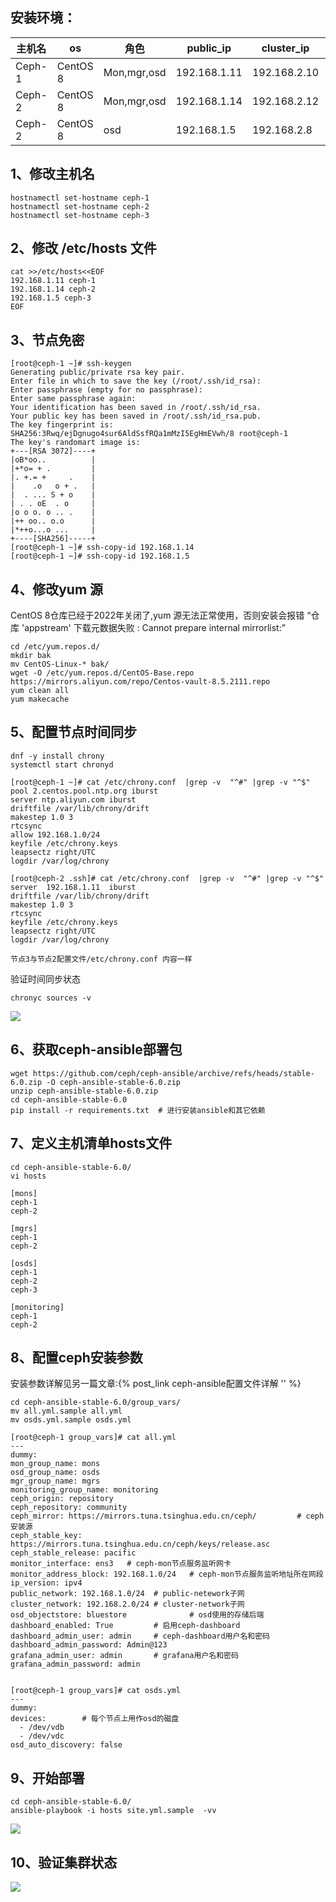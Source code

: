 ## 安装环境：

| 主机名 | os       | 角色        | public_ip    | cluster_ip   | osd磁盘 |
| ------ | -------- | ----------- | ------------ | ------------ | ------- |
| Ceph-1 | CentOS 8 | Mon,mgr,osd | 192.168.1.11 | 192.168.2.10 | vdb/vdc |
| Ceph-2 | CentOS 8 | Mon,mgr,osd | 192.168.1.14 | 192.168.2.12 | vdb/vdc |
| Ceph-2 | CentOS 8 | osd         | 192.168.1.5  | 192.168.2.8  | vdb/vdc |



## 1、修改主机名 

```shell
hostnamectl set-hostname ceph-1
hostnamectl set-hostname ceph-2
hostnamectl set-hostname ceph-3
```



## 2、修改 /etc/hosts 文件

```shell
cat >>/etc/hosts<<EOF
192.168.1.11 ceph-1
192.168.1.14 ceph-2
192.168.1.5 ceph-3
EOF
```



## 3、节点免密

```shell
[root@ceph-1 ~]# ssh-keygen
Generating public/private rsa key pair.
Enter file in which to save the key (/root/.ssh/id_rsa): 
Enter passphrase (empty for no passphrase): 
Enter same passphrase again: 
Your identification has been saved in /root/.ssh/id_rsa.
Your public key has been saved in /root/.ssh/id_rsa.pub.
The key fingerprint is:
SHA256:3Rwq/ejDgnugo4sur6AldSsfRQa1mMzI5EgHmEVwh/8 root@ceph-1
The key's randomart image is:
+---[RSA 3072]----+
|oB*oo..          |
|+*o= + .         |
|. +.= +     .    |
|    .o   o + .   |
|  . ... S + o    |
| . . oE  . o     |
|o o o. o .. .    |
|++ oo.. o.o      |
|*++o...o ...     |
+----[SHA256]-----+
[root@ceph-1 ~]# ssh-copy-id 192.168.1.14
[root@ceph-1 ~]# ssh-copy-id 192.168.1.5
```



## 4、修改yum 源

CentOS 8仓库已经于2022年关闭了,yum 源无法正常使用，否则安装会报错  “仓库 'appstream' 下载元数据失败 : Cannot prepare internal mirrorlist:”

```shell
cd /etc/yum.repos.d/
mkdir bak
mv CentOS-Linux-* bak/
wget -O /etc/yum.repos.d/CentOS-Base.repo https://mirrors.aliyun.com/repo/Centos-vault-8.5.2111.repo
yum clean all
yum makecache
```



## 5、配置节点时间同步

```shell
dnf -y install chrony
systemctl start chronyd

[root@ceph-1 ~]# cat /etc/chrony.conf  |grep -v  "^#" |grep -v "^$"
pool 2.centos.pool.ntp.org iburst
server ntp.aliyun.com iburst
driftfile /var/lib/chrony/drift
makestep 1.0 3
rtcsync
allow 192.168.1.0/24
keyfile /etc/chrony.keys
leapsectz right/UTC
logdir /var/log/chrony

[root@ceph-2 .ssh]# cat /etc/chrony.conf  |grep -v  "^#" |grep -v "^$"
server  192.168.1.11  iburst
driftfile /var/lib/chrony/drift
makestep 1.0 3
rtcsync
keyfile /etc/chrony.keys
leapsectz right/UTC
logdir /var/log/chrony

节点3与节点2配置文件/etc/chrony.conf 内容一样
```

验证时间同步状态

```shell
chronyc sources -v
```

![](Ceph核心组件及概念介绍/image-20230626165654294.png)



## 6、获取ceph-ansible部署包

```shell
wget https://github.com/ceph/ceph-ansible/archive/refs/heads/stable-6.0.zip -O ceph-ansible-stable-6.0.zip
unzip ceph-ansible-stable-6.0.zip
cd ceph-ansible-stable-6.0
pip install -r requirements.txt	 # 进行安装ansible和其它依赖
```



## 7、定义主机清单hosts文件

```shell
cd ceph-ansible-stable-6.0/
vi hosts

[mons] 
ceph-1
ceph-2

[mgrs]
ceph-1
ceph-2

[osds]
ceph-1
ceph-2
ceph-3

[monitoring]
ceph-1
ceph-2
```



## 8、配置ceph安装参数

安装参数详解见另一篇文章:{% post_link ceph-ansible配置文件详解 '' %}

```shell
cd ceph-ansible-stable-6.0/group_vars/
mv all.yml.sample all.yml
mv osds.yml.sample osds.yml	

[root@ceph-1 group_vars]# cat all.yml 
---
dummy:
mon_group_name: mons
osd_group_name: osds
mgr_group_name: mgrs
monitoring_group_name: monitoring
ceph_origin: repository
ceph_repository: community
ceph_mirror: https://mirrors.tuna.tsinghua.edu.cn/ceph/         # ceph安装源
ceph_stable_key: https://mirrors.tuna.tsinghua.edu.cn/ceph/keys/release.asc
ceph_stable_release: pacific    
monitor_interface: ens3   # ceph-mon节点服务监听网卡
monitor_address_block: 192.168.1.0/24   # ceph-mon节点服务监听地址所在网段
ip_version: ipv4
public_network: 192.168.1.0/24  # public-netework子网
cluster_network: 192.168.2.0/24 # cluster-network子网
osd_objectstore: bluestore              # osd使用的存储后端
dashboard_enabled: True         # 启用ceph-dashboard
dashboard_admin_user: admin     # ceph-dashboard用户名和密码
dashboard_admin_password: Admin@123
grafana_admin_user: admin       # grafana用户名和密码
grafana_admin_password: admin


[root@ceph-1 group_vars]# cat osds.yml 
---
dummy:
devices:        # 每个节点上用作osd的磁盘
  - /dev/vdb
  - /dev/vdc
osd_auto_discovery: false       

```



## 9、开始部署

```shell
cd ceph-ansible-stable-6.0/
ansible-playbook -i hosts site.yml.sample  -vv 
```

![](Ceph核心组件及概念介绍/image-20230628162633657.png)



## 10、验证集群状态

![](Ceph核心组件及概念介绍/image-20230628183209763.png)

